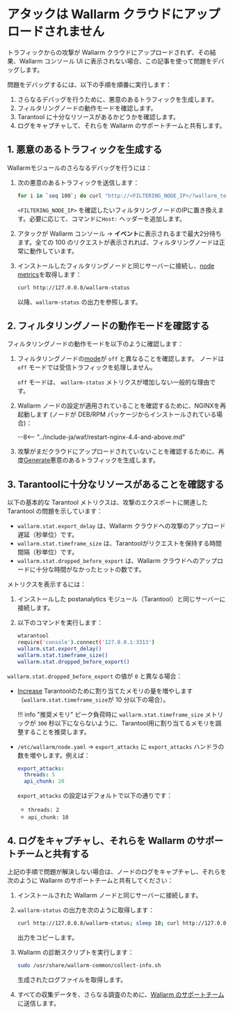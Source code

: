 # アタックは Wallarm クラウドにアップロードされません

トラフィックからの攻撃が Wallarm クラウドにアップロードされず、その結果、Wallarm コンソール UI に表示されない場合、この記事を使って問題をデバッグします。

問題をデバッグするには、以下の手順を順番に実行します：

1. さらなるデバッグを行うために、悪意のあるトラフィックを生成します。
1. フィルタリングノードの動作モードを確認します。
1. Tarantool に十分なリソースがあるかどうかを確認します。
1. ログをキャプチャして、それらを Wallarm のサポートチームと共有します。

## 1. 悪意のあるトラフィックを生成する

Wallarmモジュールのさらなるデバッグを行うには：

1. 次の悪意のあるトラフィックを送信します：

    ```bash
    for i in `seq 100`; do curl "http://<FILTERING_NODE_IP>/?wallarm_test_xxxx=union+select+$i"; sleep 1; done
    ```

    `<FILTERING_NODE_IP>` を確認したいフィルタリングノードのIPに置き換えます。必要に応じて、コマンドに`Host:` ヘッダーを追加します。
1. アタックが Wallarm コンソール → **イベント**に表示されるまで最大2分待ちます。全ての 100 のリクエストが表示されれば、フィルタリングノードは正常に動作しています。
1. インストールしたフィルタリングノードと同じサーバーに接続し、[node metrics](../admin-en/monitoring/intro.md)を取得します：

    ```bash
    curl http://127.0.0.8/wallarm-status
    ```

    以降、`wallarm-status` の出力を参照します。

## 2. フィルタリングノードの動作モードを確認する

フィルタリングノードの動作モードを以下のように確認します：

1. フィルタリングノードの[mode](../admin-en/configure-wallarm-mode.md)が `off` と異なることを確認します。 ノードは `off` モードでは受信トラフィックを処理しません。

    `off` モードは、 `wallarm-status` メトリクスが増加しない一般的な理由です。
1. Wallarm ノードの設定が適用されていることを確認するために、NGINXを再起動します (ノードが DEB/RPM パッケージからインストールされている場合)：

    --8<-- "../include-ja/waf/restart-nginx-4.4-and-above.md"
1. 攻撃がまだクラウドにアップロードされていないことを確認するために、再度[Generate](#1-generate-some-malicious-traffic)悪意のあるトラフィックを生成します。

## 3. Tarantoolに十分なリソースがあることを確認する

以下の基本的な Tarantool メトリクスは、攻撃のエクスポートに関連した Tarantool の問題を示しています：

- `wallarm.stat.export_delay` は、Wallarm クラウドへの攻撃のアップロード遅延（秒単位）です。
- `wallarm.stat.timeframe_size` は、Tarantoolがリクエストを保持する時間間隔（秒単位）です。
- `wallarm.stat.dropped_before_export` は、Wallarm クラウドへのアップロードに十分な時間がなかったヒットの数です。

メトリクスを表示するには：

1. インストールした postanalytics モジュール（Tarantool）と同じサーバーに接続します。
1. 以下のコマンドを実行します：

    ```bash
    wtarantool
    require('console').connect('127.0.0.1:3313')
    wallarm.stat.export_delay()
    wallarm.stat.timeframe_size()
    wallarm.stat.dropped_before_export()
    ```

`wallarm.stat.dropped_before_export` の値が `0` と異なる場合：

- [Increase](../admin-en/configuration-guides/allocate-resources-for-node.md#tarantool) Tarantoolのために割り当てたメモリの量を増やします（`wallarm.stat.timeframe_size`が 10 分以下の場合）。

    !!! info "推奨メモリ"
         ピーク負荷時に `wallarm.stat.timeframe_size` メトリックが `300` 秒以下にならないように、Tarantool用に割り当てるメモリを調整することを推奨します。

- `/etc/wallarm/node.yaml` → `export_attacks` に `export_attacks` ハンドラの数を増やします。例えば：

    ```yaml
    export_attacks:
      threads: 5
      api_chunk: 20
    ```

    `export_attacks` の設定はデフォルトで以下の通りです：

    * `threads: 2`
    * `api_chunk: 10`

## 4. ログをキャプチャし、それらを Wallarm のサポートチームと共有する

上記の手順で問題が解決しない場合は、ノードのログをキャプチャし、それらを次のように Wallarm のサポートチームと共有してください：

1. インストールされた Wallarm ノードと同じサーバーに接続します。
1. `wallarm-status` の出力を次のように取得します：

    ```bash
    curl http://127.0.0.8/wallarm-status; sleep 10; curl http://127.0.0.8/wallarm-status
    ```

    出力をコピーします。
1. Wallarm の診断スクリプトを実行します：

    ```bash
    sudo /usr/share/wallarm-common/collect-info.sh
    ```

    生成されたログファイルを取得します。
1. すべての収集データを、さらなる調査のために、[Wallarm のサポートチーム](mailto:support@wallarm.com)に送信します。